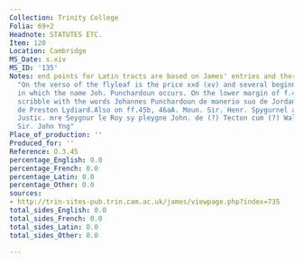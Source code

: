 ```yaml
---
Collection: Trinity College
Folia: 69+2
Headnote: STATUTES ETC.
Item: 120
Location: Cambridge
MS_Date: s.xiv
MS_ID: '135'
Notes: end points for Latin tracts are based on James' entries and therefore approximate;
  "On the verso of the flyleaf is the price xxd (xv) and several beginnings of deeds
  in which the name Joh. Punchardoun occurs. On the lower margin of f.4b is a similar
  scribble with the words Johannes Punchardoun de manerio suo de Jordanstoun et eciam(?)
  de Preston Lydiard.Also on ff.45b, 46aA. Moun. Sir. Henr. Spygurnel and a ces Compaygn.
  Justic. mre Seygnur le Roy sy pleygne John. de (?) Tecton cum (?) Walton.A Moun.
  Sir. John Yng"
Place_of_production: ''
Produced_for: ''
Reference: O.3.45
percentage_English: 0.0
percentage_French: 0.0
percentage_Latin: 0.0
percentage_Other: 0.0
sources:
- http://trin-sites-pub.trin.cam.ac.uk/james/viewpage.php?index=735
total_sides_English: 0.0
total_sides_French: 0.0
total_sides_Latin: 0.0
total_sides_Other: 0.0

---
```

